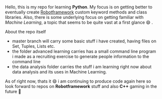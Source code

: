 Hello, this is my repo for learning **Python**. My focus is on getting better to eventually create [Robotframework](http://https://robotframework.org/) custom keyword methods and class libraries. Also, there is some underlying focus on getting familiar with *Machine Learning*, a topic that seems to be quite vast at a first glance :smile: .

About the repo itself
  * master branch will carry some basic stuff i have created, having files on Set, Tuples, Lists etc.
  * the folder advanced learning carries has a small command line program i made as a recruiting exercise to generate people information to the command line
  * the data analysis folder carries the stuff i am learning right now about data analysis and its uses in Machine Learning.

As of right now, thats it :smile: i am continuing to produce code again here so look forward to repos on **Robotframework** stuff and also **C++** gaming in the future :cowboy_hat_face:
